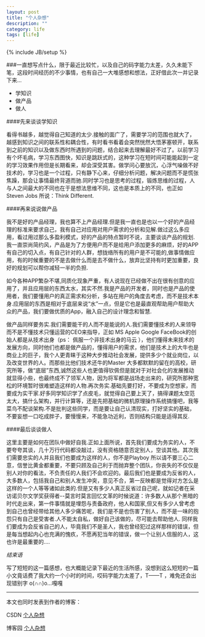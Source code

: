 ```yaml
---
layout: post
title: "个人杂想"
description: ""
category: life
tags: [life]
---
```

{% include JB/setup %}

###一直想写点什么，限于最近比较忙，以及自己的码字能力太差，久久未能下笔，这段时间经历的不少事情，也有自己一大堆感想和想法，正好借此次一并记录下来...


- 学知识
- 做产品
- 做人

####先来谈谈学知识

看得书越多，越觉得自己知道的太少.接触的面广了，需要学习的范围也就大了，越感到知识之间的联系性和耦合性，有时看书看着会突然恍然大悟茅塞顿开，联系到之前的知识以及做东西时所遇到的问题，结合起来去理解最好不过了。以前学习有个坏毛病，学习东西图快，知识是跳跃式的，这种学习在短时间可能能起到一定的学习效果作用但是长期看来，却会深受其害。做学问心要放沉，心浮气噪做不好技术的，学习也是一个过程，只有静下心来，仔细分析问题，解决问题而不是慌张焦躁，那会让事情最终背道而驰.同时学习也是思考的过程，锻炼思维的过程，人与人之间最大的不同也在于是想法思维不同，这也是本质上的不同，也正如Steven Jobs 所说：Think Different.

####再来说说做产品

我不是好的产品经理，我也算不上产品经理.但是我一直也是也以一个好的产品经理的标准来要求自己，我有自己对应用对用户需求的分析和见解.做过这么多应用，看过用过那么多盈利模式，好的产品的特点暂时不说，主要谈谈产品的规划.我一直崇尚简约风，产品是为了方便用户而不是给用户添加更多的麻烦，好的APP 有自己的切入点，有自己针对的人群，想拢络所有的用户是不可能的,做事情做应用，有的时候重要的不是去做什么而是去不做什么，放弃比坚持有时更加重要，良好的规划可以帮你减轻一半的负担.

如今各种APP繁杂不堪,同质化现象严重，有人说现在已经做不出在很有创意的应用了，并且应用层的东西太水，其实不然.我是产品的开发者，同时也是产品的使用者，我们要懂用户的真正需求和分析，多站在用户的角度去考虑，而不是技术本身.应用层的东西是相对于底层来说“水”一点，但是它也是最直观帮助用户帮助大众的产品，我们要做优质的App，融入自己的设计理念和智慧.

做产品同样要务实.我们需要能干的人而不是能说的人.我们需要懂技术的人来领导而不是不懂技术只懂运营的CEO来指导，正如 MS Apple Google FaceBook的创始人都是从技术出身（ps： 佩服一个非技术出身的马云 ），他们懂得未来技术的发展方向，同时他们也都是做产品的，懂得用户的需求，他们是技术上的大牛也是商业上的巨子，我个人更青睐于这种大步推动社会发展，提供多少个就业岗位，以及改变世界的人。而那些比他们技术还牛的Master 大多都默默的留在的高校，研究所等，做“底层”东西,诚然这些人也更值得钦佩但是就对于对社会化的发展推动就显得小些，也最终成不了领军人物，因为将军都是战场走出来的，研究所那种宽松的环境暂时很难塑造这样的人物.再次务实.基础先要打好，不要成为空想家，而要成为实干家.好多同学知识学了点皮毛，就觉得自己要上天了，搞得课题太空范太大，搞什么架构，并行计算等，还是先把基础的微机原理操作系统搞懂吧，我等菜鸟不配谈架构.不是批判这些同学，而是要让自己认清现实，打好坚实的基础，不要妄想一口吃成胖子，要慢慢来，不能急功近利，否则结构只能是适得其反.

####最后谈谈做人

这里主要是如何在团队中做好自我.正如上面所说，首先我们要成为务实的人，不要夸夸其谈，几十万行代码都没敲过，没有资格随意否定别人，空谈其他。其次我们需要忠实的人并且我们也要成为这样的人，你不是Playboy 所以请不要三心二意，信誉比黄金都重要，不要只顾及自己利于而抛弃整个团队，你丧失的不仅仅是别人对你的看法，不负责任的人我们不会欢迎的。最后我们也是要成为反省的人，大多数人，包括我自己和别人发生冲突，意见不合，第一反映都是觉得对方怎么是这样的一个人等等诸如此类的.但是又有多少人真正反省过自己呢，就如记者在采访诺贝尔文学奖获得者--莫言时莫言回忆文革的时候说道：许多数人从那个黑暗的时代走出来，第一件事情就是埋怨与责备政府，他人和国家,但又有多少人曾考虑到自己也曾经带给其他人多少痛苦呢，我们是不是也伤害了别人，而不是一味的抱怨只有自己是受害者.人不能太自私，做好自己该做的，尽可能去帮助他人. 同样我们要成为会反省自己的人，毕竟我们不是圣人，我也曾经犯过这样那样的错误，但是每当想起内心也充满的愧疚，不愿再犯当年的错误，做一个让别人信服的人，这也许是最重要的....

*结束语*

写了短短的这一篇感想，也大概能记录下最近的生活所感，没想到这么短短的一篇小文竟话费了我大约一个小时的时间，哎码字能力太差了，T——T ，难免还会出现错别字 o(∩∩)o...嘎嘎

---
本文也同时发表到作者的博客：

CSDN [个人杂想](http://blog.csdn.net/xpp1993/article/details/8927848)

博客园 [个人杂想](http://www.cnblogs.com/jackrex/archive/2013/05/14/3078729.html)

